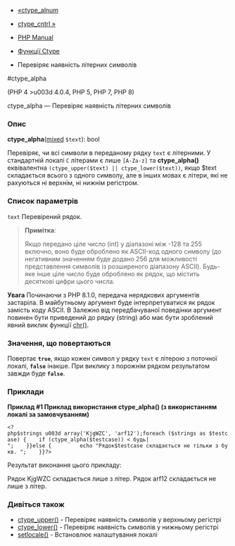 - [«ctype_alnum](function.ctype-alnum.md)
- [ctype_cntrl »](function.ctype-cntrl.md)

- [PHP Manual](index.md)
- [Функції Ctype](ref.ctype.md)
- Перевіряє наявність літерних символів

#ctype_alpha

(PHP 4 \>u003d 4.0.4, PHP 5, PHP 7, PHP 8)

ctype_alpha — Перевіряє наявність літерних символів

### Опис

**ctype_alpha**([mixed](language.types.declarations.md#language.types.declarations.mixed)
`$text`): bool

Перевіряє, чи всі символи в переданому рядку `text` є
літерними. У стандартній локалі `C` літерами є лише `[A-Za-z]`
та **ctype_alpha()** еквівалентна
`(ctype_upper($text) || ctype_lower($text))`, якщо $text складається всього
з одного символу, але в інших мовах є літери, які не рахуються
ні верхнім, ні нижнім регістром.

### Список параметрів

`text`
Перевірений рядок.

> **Примітка**:
>
> Якщо передано ціле число (int) у діапазоні між -128 та 255
> включно, воно буде оброблено як ASCII-код одного символу (до
> негативним значенням буде додано 256 для можливості
> представлення символів із розширеного діапазону ASCII). Будь-яке інше
> ціле число буде оброблено як рядок, що містить десяткові цифри
> цього числа.

**Увага**
Починаючи з PHP 8.1.0, передача нерядкових аргументів застаріла. В майбутньому
аргумент буде інтерпретуватися як рядок замість коду ASCII. В
Залежно від передбачуваної поведінки аргумент повинен бути приведений до
рядку (string) або має бути зроблений явний виклик функції
[chr()](function.chr.md).

### Значення, що повертаються

Повертає **`true`**, якщо кожен символ у рядку `text` є
літерою з поточної локалі, **`false`** інакше. При виклику з
порожнім рядком результатом завжди буде **`false`**.

### Приклади

**Приклад #1 Приклад використання **ctype_alpha()** (з використанням
локалі за замовчуванням)**

`<?php$strings u003d array('KjgWZC', 'arf12');foreach ($strings as $testcase) {    if (ctype_alpha($testcase)) < будь|
";    }}else {         echo "Рядок$testcase складається не тільки з букв.
";    }}?> `

Результат виконання цього прикладу:

Рядок KjgWZC складається лише з літер.
Рядок arf12 складається не лише з літер.

### Дивіться також

- [ctype_upper()](function.ctype-upper.md) - Перевіряє наявність
символів у верхньому регістрі
- [ctype_lower()](function.ctype-lower.md) - Перевіряє наявність
символів у нижньому регістрі
- [setlocale()](function.setlocale.md) - Встановлює налаштування
локалі
